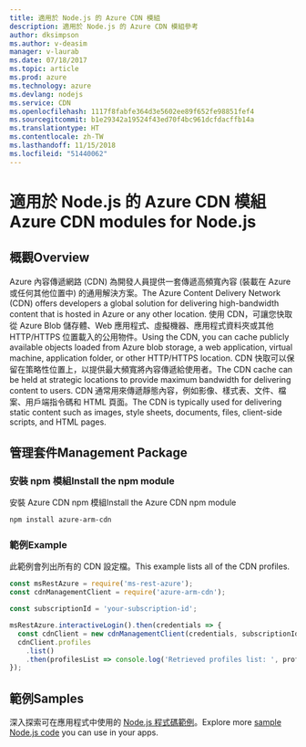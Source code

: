 ```yaml
---
title: 適用於 Node.js 的 Azure CDN 模組
description: 適用於 Node.js 的 Azure CDN 模組參考
author: dksimpson
ms.author: v-deasim
manager: v-laurab
ms.date: 07/18/2017
ms.topic: article
ms.prod: azure
ms.technology: azure
ms.devlang: nodejs
ms.service: CDN
ms.openlocfilehash: 1117f8fabfe364d3e5602ee89f652fe98851fef4
ms.sourcegitcommit: b1e29342a19524f43ed70f4bc961dcfdacffb14a
ms.translationtype: HT
ms.contentlocale: zh-TW
ms.lasthandoff: 11/15/2018
ms.locfileid: "51440062"
---
```

# <a name="azure-cdn-modules-for-nodejs"></a><span data-ttu-id="c2df2-103">適用於 Node.js 的 Azure CDN 模組</span><span class="sxs-lookup"><span data-stu-id="c2df2-103">Azure CDN modules for Node.js</span></span>

## <a name="overview"></a><span data-ttu-id="c2df2-104">概觀</span><span class="sxs-lookup"><span data-stu-id="c2df2-104">Overview</span></span>

<span data-ttu-id="c2df2-105">Azure 內容傳遞網路 (CDN) 為開發人員提供一套傳遞高頻寬內容 (裝載在 Azure 或任何其他位置中) 的通用解決方案。</span><span class="sxs-lookup"><span data-stu-id="c2df2-105">The Azure Content Delivery Network (CDN) offers developers a global solution for delivering high-bandwidth content that is hosted in Azure or any other location.</span></span> <span data-ttu-id="c2df2-106">使用 CDN，可讓您快取從 Azure Blob 儲存體、Web 應用程式、虛擬機器、應用程式資料夾或其他 HTTP/HTTPS 位置載入的公用物件。</span><span class="sxs-lookup"><span data-stu-id="c2df2-106">Using the CDN, you can cache publicly available objects loaded from Azure blob storage, a web application, virtual machine, application folder, or other HTTP/HTTPS location.</span></span> <span data-ttu-id="c2df2-107">CDN 快取可以保留在策略性位置上，以提供最大頻寬將內容傳遞給使用者。</span><span class="sxs-lookup"><span data-stu-id="c2df2-107">The CDN cache can be held at strategic locations to provide maximum bandwidth for delivering content to users.</span></span> <span data-ttu-id="c2df2-108">CDN 通常用來傳遞靜態內容，例如影像、樣式表、文件、檔案、用戶端指令碼和 HTML 頁面。</span><span class="sxs-lookup"><span data-stu-id="c2df2-108">The CDN is typically used for delivering static content such as images, style sheets, documents, files, client-side scripts, and HTML pages.</span></span>

## <a name="management-package"></a><span data-ttu-id="c2df2-109">管理套件</span><span class="sxs-lookup"><span data-stu-id="c2df2-109">Management Package</span></span>

### <a name="install-the-npm-module"></a><span data-ttu-id="c2df2-110">安裝 npm 模組</span><span class="sxs-lookup"><span data-stu-id="c2df2-110">Install the npm module</span></span>

<span data-ttu-id="c2df2-111">安裝 Azure CDN npm 模組</span><span class="sxs-lookup"><span data-stu-id="c2df2-111">Install the Azure CDN npm module</span></span>

```bash
npm install azure-arm-cdn
```

### <a name="example"></a><span data-ttu-id="c2df2-112">範例</span><span class="sxs-lookup"><span data-stu-id="c2df2-112">Example</span></span>

<span data-ttu-id="c2df2-113">此範例會列出所有的 CDN 設定檔。</span><span class="sxs-lookup"><span data-stu-id="c2df2-113">This example lists all of the CDN profiles.</span></span>

```javascript
const msRestAzure = require('ms-rest-azure');
const cdnManagementClient = require('azure-arm-cdn');

const subscriptionId = 'your-subscription-id';

msRestAzure.interactiveLogin().then(credentials => {
  const cdnClient = new cdnManagementClient(credentials, subscriptionId);
  cdnClient.profiles
    .list()
    .then(profilesList => console.log('Retrieved profiles list: ', profilesList));
});
```

## <a name="samples"></a><span data-ttu-id="c2df2-114">範例</span><span class="sxs-lookup"><span data-stu-id="c2df2-114">Samples</span></span>

<span data-ttu-id="c2df2-115">深入探索可在應用程式中使用的 [Node.js 程式碼範例](https://azure.microsoft.com/resources/samples/?platform=nodejs)。</span><span class="sxs-lookup"><span data-stu-id="c2df2-115">Explore more [sample Node.js code](https://azure.microsoft.com/resources/samples/?platform=nodejs) you can use in your apps.</span></span>
